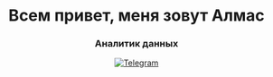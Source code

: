 <div id="header" align="center">
    <h1>Всем привет, меня зовут Алмас</h1>
    <h3>Аналитик данных</h3>
</div>

<div id="socials" align="center">
    <a href="telegram-url">
        <img src="https://img.shields.io/badge/Telegram-blue?style=for-the-
badge&logo=telegram&logoColor=white" alt="Telegram"/>
    </a>
</div>
